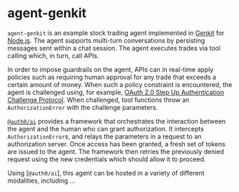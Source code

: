 # agent-genkit

`agent-genkit` is an example stock trading agent implemented in [Genkit](https://firebase.google.com/docs/genkit)
for [Node.js](https://nodejs.org/).  The agent supports multi-turn conversations
by persisting messages sent within a chat session.  The agent executes trades
via tool calling which, in turn, call APIs.

In order to impose guardrails on the agent, APIs can in real-time apply policies
such as requiring human approval for any trade that exceeds a certain amount of
money.  When such a policy constraint is encountered, the agent is challenged
using, for example, [OAuth 2.0 Step Up Authentication Challenge Protocol](https://datatracker.ietf.org/doc/html/rfc9470).
When challenged, tool functions throw an `AuthorizationError` with the challenge
parameters.

[`@auth0/ai`](../../packages/ai) provides a framework that orchestrates the
interaction between the agent and the human who can grant authorization.  It
intercepts `AuthorizationError`s, and relays the parameters in a request to an
authorization server.  Once access has been granted, a fresh set of tokens are
issued to the agent.  The framework then retries the previously denied request
using the new credentials which should allow it to proceed.

Using [`@auth0/ai`], this agent can be hosted in a variety of different
modalities, including ...
